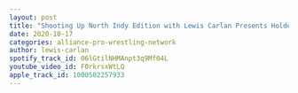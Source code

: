 ```yaml
---
layout: post
title: "Shooting Up North Indy Edition with Lewis Carlan Presents Holden Albright"
date: 2020-10-17
categories: alliance-pro-wrestling-network
author: lewis-carlan
spotify_track_id: 06lGtilNHMAnpt3q9Mf04L
youtube_video_id: F0rkrsxWtLQ
apple_track_id: 1000502257933
---
```

